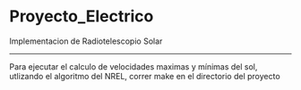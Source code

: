 # Proyecto_Electrico
Implementacion de Radiotelescopio Solar

---------------------------------------
Para ejecutar el calculo de velocidades
maximas y mínimas del sol, utlizando el 
algoritmo del NREL, correr make en el
directorio del proyecto
